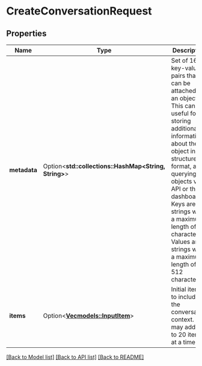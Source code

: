 # CreateConversationRequest

## Properties

Name | Type | Description | Notes
------------ | ------------- | ------------- | -------------
**metadata** | Option<**std::collections::HashMap<String, String>**> | Set of 16 key-value pairs that can be attached to an object. This can be useful for storing additional information about the object in a structured format, and querying for objects via API or the dashboard.   Keys are strings with a maximum length of 64 characters. Values are strings with a maximum length of 512 characters.  | [optional]
**items** | Option<[**Vec<models::InputItem>**](InputItem.md)> | Initial items to include in the conversation context. You may add up to 20 items at a time.  | [optional]

[[Back to Model list]](../README.md#documentation-for-models) [[Back to API list]](../README.md#documentation-for-api-endpoints) [[Back to README]](../README.md)


